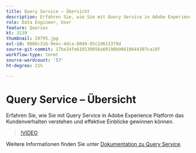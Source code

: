 ```yaml
---
title: Query Service – Übersicht
description: Erfahren Sie, wie Sie mit Query Service in Adobe Experience Platform das Kundenverhalten verstehen und effektive Einblicke gewinnen können.
role: Data Engineer, User
feature: Queries
kt: 3139
thumbnail: 29795.jpg
exl-id: 988bc316-9eec-4dca-8049-95c2d613379d
source-git-commit: 17be24fe619139056a69190b98610644387ca18f
workflow-type: tm+mt
source-wordcount: '57'
ht-degree: 21%

---
```


# Query Service – Übersicht

Erfahren Sie, wie Sie mit Query Service in Adobe Experience Platform das Kundenverhalten verstehen und effektive Einblicke gewinnen können.

>[!VIDEO](https://video.tv.adobe.com/v/29795?quality=12&learn=on)

Weitere Informationen finden Sie unter [Dokumentation zu Query Service](https://experienceleague.adobe.com/docs/experience-platform/query/home.html?lang=de).
